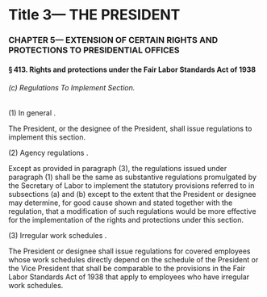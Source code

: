 
# Title 3— THE PRESIDENT
### CHAPTER 5— EXTENSION OF CERTAIN RIGHTS AND PROTECTIONS TO PRESIDENTIAL OFFICES
#### § 413. Rights and protections under the Fair Labor Standards Act of 1938
###### (c) Regulations To Implement Section.

(1) In general .

The President, or the designee of the President, shall issue regulations to implement this section.

(2) Agency regulations .

Except as provided in paragraph (3), the regulations issued under paragraph (1) shall be the same as substantive regulations promulgated by the Secretary of Labor to implement the statutory provisions referred to in subsections (a) and (b) except to the extent that the President or designee may determine, for good cause shown and stated together with the regulation, that a modification of such regulations would be more effective for the implementation of the rights and protections under this section.

(3) Irregular work schedules .

The President or designee shall issue regulations for covered employees whose work schedules directly depend on the schedule of the President or the Vice President that shall be comparable to the provisions in the Fair Labor Standards Act of 1938 that apply to employees who have irregular work schedules.

